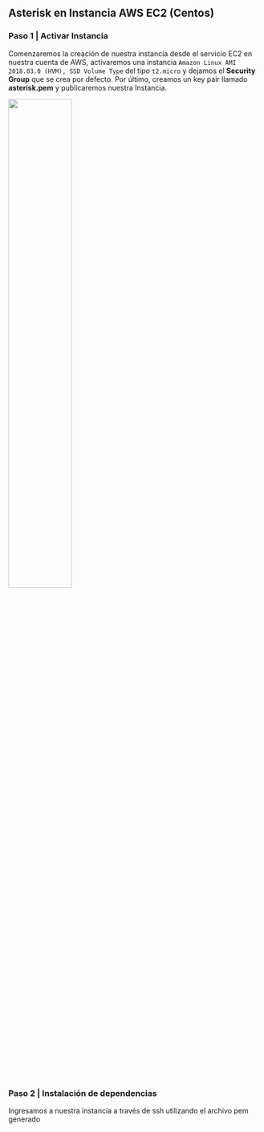 ## Asterisk en Instancia AWS EC2 (Centos)

### Paso 1 | Activar Instancia

Comenzaremos la creación de nuestra instancia desde el servicio EC2 en nuestra cuenta de AWS, activaremos una instancia
`Amazon Linux AMI 2018.03.0 (HVM), SSD Volume Type` del tipo `t2.micro` y dejamos el **Security Group** que se crea por
defecto. Por último, creamos un key pair llamado **asterisk.pem** y publicaremos nuestra Instancia.

<img src="https://s3.amazonaws.com/ia-chile/images/tutorials/capture_asterisk_step_1.png" width="50%" height="auto">

### Paso 2 | Instalación de dependencias

Ingresamos a nuestra instancia a través de ssh utilizando el archivo pem generado


